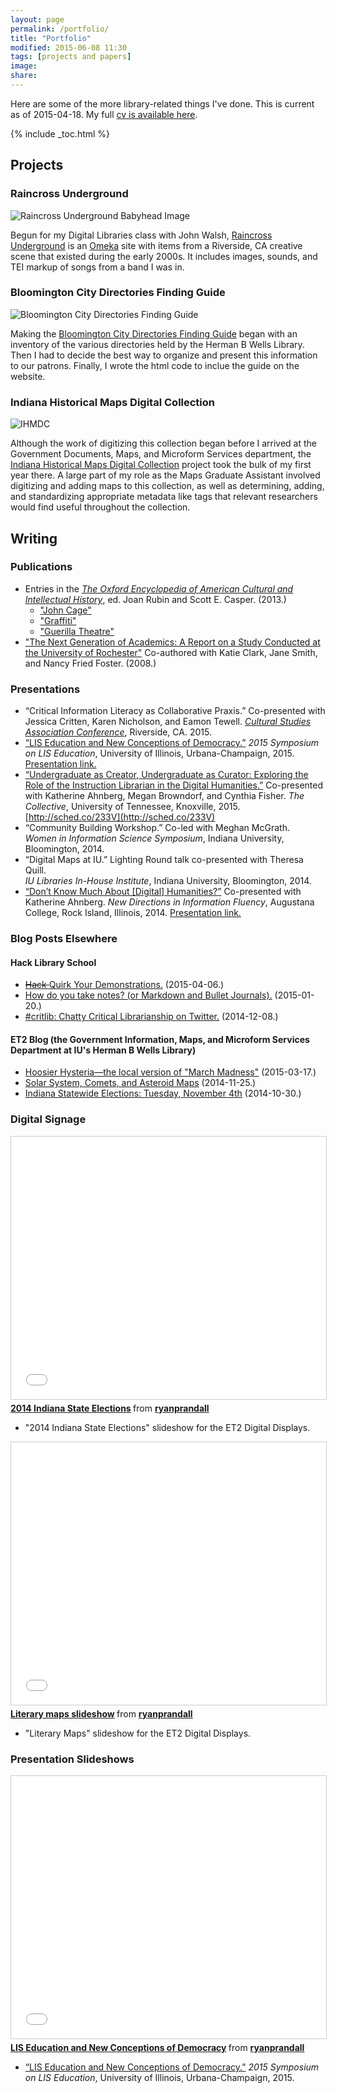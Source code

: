 ```yaml
---
layout: page
permalink: /portfolio/
title: "Portfolio"
modified: 2015-06-08 11:30
tags: [projects and papers]
image:
share:
---
```


Here are some of the more library-related things I've done. This is current as of 2015-04-18. My full [cv is available here](/cv/).  

{% include _toc.html %}

## Projects

### Raincross Underground  

![Raincross Underground Babyhead Image](/images/raincross-underground.jpg)  

Begun for my Digital Libraries class with John Walsh, [Raincross Underground](http://raincrossunderground.omeka.net/) is an [Omeka](http://omeka.org/) site with items from a Riverside, CA creative scene that existed during the early 2000s. It includes images, sounds, and TEI markup of songs from a band I was in.

### Bloomington City Directories Finding Guide

![Bloomington City Directories Finding Guide](/images/bloomington-city-directories.jpg)

Making the [Bloomington City Directories Finding Guide](http://libraries.iub.edu/guide-bloomington-city-directories) began with an inventory of the various directories held by the Herman B Wells Library. Then I had to decide the best way to organize and present this information to our patrons. Finally, I wrote the html code to inclue the guide on the website.  

### Indiana Historical Maps Digital Collection

![IHMDC](/images/indiana-historic-maps-screenshot.jpg)

Although the work of digitizing this collection began before I arrived at the Government Documents, Maps, and Microform Services department, the [Indiana Historical Maps Digital Collection](http://webapp1.dlib.indiana.edu/images/splash.htm?scope=images/VAC3073) project took the bulk of my first year there. A large part of my role as the Maps Graduate Assistant involved digitizing and adding maps to this collection, as well as determining, adding, and standardizing appropriate metadata like tags that relevant researchers would find useful throughout the collection.

## Writing

### Publications

- Entries in the [*The Oxford Encyclopedia of American Cultural and Intellectual History*](http://www.worldcat.org/oclc/5115699820), ed. Joan Rubin and Scott E. Casper. (2013.)
	- ["John Cage"](http://books.google.com/books?id=_-lMAgAAQBAJ&lpg=PA166&ots=JNM3at9Hzi&dq=oxford%20encyclopedia%20ryan%20p.%20randall&pg=PA165#v=onepage&q&f=false)  
	- ["Graffiti"](http://books.google.com/books?id=_-lMAgAAQBAJ&lpg=PA166&ots=JNM3at9Hzi&dq=oxford%20encyclopedia%20ryan%20p.%20randall&pg=PA478#v=onepage&q&f=false)  
	- ["Guerilla Theatre"](http://books.google.com/books?id=_-lMAgAAQBAJ&lpg=PA166&ots=JNM3at9Hzi&dq=oxford%20encyclopedia%20ryan%20p.%20randall&pg=PA488#v=onepage&q&f=false)
- ["The Next Generation of Academics: A Report on a Study Conducted at the University of Rochester"](http://hdl.handle.net/1802/6053) Co-authored with Katie Clark, Jane Smith, and Nancy Fried Foster. (2008.)  

### Presentations  

- “Critical Information Literacy as Collaborative Praxis.” Co-presented with Jessica Critten, Karen Nicholson, and Eamon Tewell. [*Cultural Studies Association Conference*](http://www.culturalstudiesassociation.org/program15), Riverside, CA. 2015.  
- [“LIS Education and New Conceptions of Democracy.”](https://lisedsymposium.wordpress.com/refereed-presentations/)
*2015 Symposium on LIS Education*, University of Illinois, Urbana-Champaign, 2015.  
[Presentation link.](http://www.slideshare.net/ryanprandall/ryan-lised-symp)
- [“Undergraduate as Creator, Undergraduate as Curator: Exploring the Role of the Instruction Librarian in the Digital Humanities.”](http://sched.co/233V) Co-presented with Katherine Ahnberg, Megan Browndorf, and Cynthia Fisher.
*The Collective*, University of Tennessee, Knoxville, 2015.
[http://sched.co/233V](http://sched.co/233V)
- “Community Building Workshop.” Co-led with Meghan McGrath.  
*Women in Information Science Symposium*, Indiana University, Bloomington, 2014.  
- “Digital Maps at IU.” Lighting Round talk co-presented with Theresa Quill.  
*IU Libraries In-House Institute*, Indiana University, Bloomington, 2014.
- [“Don’t Know Much About [Digital] Humanities?”](https://github.com/ryan-p-randall/dhreadyreference) Co-presented with Katherine Ahnberg.
*New Directions in Information Fluency*, Augustana College, Rock Island, Illinois, 2014.
[Presentation link.](https://github.com/ryan-p-randall/dhreadyreference)  

### Blog Posts Elsewhere

#### Hack Library School

- [<del>Hack </del>Quirk Your Demonstrations.](http://hacklibschool.wordpress.com/2015/04/06/hack-quirk-your-demonstrations/) (2015-04-06.)
- [How do you take notes? (or Markdown and Bullet Journals).](http://hacklibschool.wordpress.com/2015/01/20/how-do-you-take-notes/)
(2015-01-20.)
- [#critlib: Chatty Critical Librarianship on Twitter.](http://hacklibschool.wordpress.com/2014/12/08/critlib-chatty-critical-librarianship-on-twitter/) (2014-12-08.)  

#### ET2 Blog (the Government Information, Maps, and Microform Services Department at IU's Herman B Wells Library)

- [Hoosier Hysteria—the local version of "March Madness"](https://blogs.libraries.iub.edu/et2/2015/03/17/hoosier-hysteria/) (2015-03-17.)
- [Solar System, Comets, and Asteroid Maps](https://blogs.libraries.iub.edu/et2/2014/11/25/solar-system-comets-and-asteroid-maps/) (2014-11-25.)  
- [Indiana Statewide Elections: Tuesday, November 4th](https://blogs.libraries.iub.edu/et2/2014/10/30/indiana-statewide-elections-tuesday-november-4th/) (2014-10-30.)  

### Digital Signage

<iframe src="//www.slideshare.net/slideshow/embed_code/40916646" width="510" height="420" frameborder="0" marginwidth="0" marginheight="0" scrolling="no" style="border:1px solid #CCC; border-width:1px; margin-bottom:5px; max-width: 100%;" allowfullscreen> </iframe> <div style="margin-bottom:5px"> <strong> <a href="//www.slideshare.net/ryanprandall/2014-indiana-state-elections" title="2014 Indiana State Elections" target="_blank">2014 Indiana State Elections</a> </strong> from <strong><a href="//www.slideshare.net/ryanprandall" target="_blank">ryanprandall</a></strong> </div>  

- "2014 Indiana State Elections" slideshow for the ET2 Digital Displays.

<iframe src="//www.slideshare.net/slideshow/embed_code/key/NziVfRAoXEKEtZ" width="510" height="420" frameborder="0" marginwidth="0" marginheight="0" scrolling="no" style="border:1px solid #CCC; border-width:1px; margin-bottom:5px; max-width: 100%;" allowfullscreen> </iframe> <div style="margin-bottom:5px"> <strong> <a href="//www.slideshare.net/ryanprandall/literary-maps-slideshow" title="Literary maps slideshow" target="_blank">Literary maps slideshow</a> </strong> from <strong><a href="//www.slideshare.net/ryanprandall" target="_blank">ryanprandall</a></strong> </div>

- "Literary Maps" slideshow for the ET2 Digital Displays.

### Presentation Slideshows

<iframe src="//www.slideshare.net/slideshow/embed_code/key/cWLGUlJFicfS0G" width="510" height="420" frameborder="0" marginwidth="0" marginheight="0" scrolling="no" style="border:1px solid #CCC; border-width:1px; margin-bottom:5px; max-width: 100%;" allowfullscreen> </iframe> <div style="margin-bottom:5px"> <strong> <a href="//www.slideshare.net/ryanprandall/ryan-lised-symp" title="LIS Education and New Conceptions of Democracy" target="_blank">LIS Education and New Conceptions of Democracy</a> </strong> from <strong><a href="//www.slideshare.net/ryanprandall" target="_blank">ryanprandall</a></strong> </div>  

- [“LIS Education and New Conceptions of Democracy.”](https://lisedsymposium.wordpress.com/refereed-presentations/)
*2015 Symposium on LIS Education*, University of Illinois, Urbana-Champaign, 2015.  

